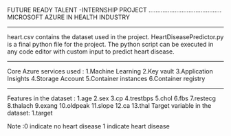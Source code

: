 FUTURE READY TALENT -INTERNSHIP PROJECT
..........................................
MICROSOFT AZURE IN HEALTH INDUSTRY

-----------------------------------------------------------------------------------------------
heart.csv contains the dataset used in the project.
HeartDiseasePredictor.py is a final python file for the project.
The python script can be executed in any code editor with custom input to predict heart disease.

-------------------------------------------------------------------------------------------------
Core Azure services used :
1.Machine Learning
2.Key vault
3.Application Insights
4.Storage Account
5.Container instances
6.Container registry

--------------------------------------------------------------------------------------------------
Features in the dataset :
1.age
2.sex
3.cp
4.trestbps
5.chol
6.fbs
7.restecg
8.thalach
9.exang
10.oldpeak
11.slope
12.ca
13.thal
Target variable in the dataset:
1.target

Note :0 indicate no heart disease
      1 indicate heart disease
